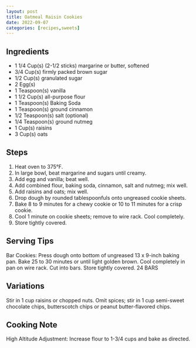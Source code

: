 ```yaml
---
layout: post
title: Oatmeal Raisin Cookies
date: 2022-09-07
categories: [recipes,sweets]
---
```


## Ingredients

* 1 1/4 Cup(s) (2-1/2 sticks) margarine or butter, softened
* 3/4 Cup(s) firmly packed brown sugar
* 1/2 Cup(s) granulated sugar
* 2 Egg(s)
* 1 Teaspoon(s) vanilla
* 1 1/2 Cup(s) all-purpose flour
* 1 Teaspoon(s) Baking Soda
* 1 Teaspoon(s) ground cinnamon
* 1/2 Teaspoon(s) salt (optional)
* 1/4 Teaspoon(s) ground nutmeg
* 1 Cup(s) raisins
* 3 Cup(s) oats

## Steps

1. Heat oven to 375°F.
2. In large bowl, beat margarine and sugars until creamy.
3. Add egg and vanilla; beat well.
4. Add combined flour, baking soda, cinnamon, salt and nutmeg; mix well.
5. Add raisins and oats; mix well.
6. Drop dough by rounded tablespoonfuls onto ungreased cookie sheets.
7. Bake 8 to 9 minutes for a chewy cookie or 10 to 11 minutes for a crisp cookie.
8. Cool 1 minute on cookie sheets; remove to wire rack. Cool completely.
9. Store tightly covered.

## Serving Tips

Bar Cookies: Press dough onto bottom of ungreased 13 x 9-inch baking pan. Bake 25 to 30 minutes or until light golden brown. Cool completely in pan on wire rack. Cut into bars. Store tightly covered.
24 BARS

## Variations

Stir in 1 cup raisins or chopped nuts.
Omit spices; stir in 1 cup semi-sweet chocolate chips, butterscotch chips or peanut butter-flavored chips.

## Cooking Note

High Altitude Adjustment: Increase flour to 1-3/4 cups and bake as directed. 
